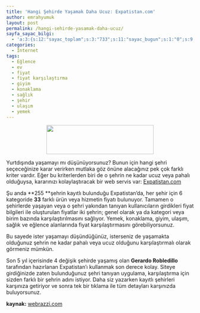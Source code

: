```yaml
---
title: 'Hangi Şehirde Yaşamak Daha Ucuz: Expatistan.com'
author: emrahyumuk
layout: post
permalink: /hangi-sehirde-yasamak-daha-ucuz/
sayfa_sayac_bilgi:
  - 'a:3:{s:12:"sayac_toplam";s:3:"733";s:11:"sayac_bugun";s:1:"0";s:9:"son_okuma";s:10:"1364836519";}'
categories:
  - İnternet
tags:
  - Eğlence
  - ev
  - fiyat
  - fiyat karşılaştırma
  - giyim
  - konaklama
  - sağlık
  - şehir
  - ulaşım
  - yemek
---
```

<p style="text-align: center;">
  <img class="aligncenter" title="şehirler fiyat karşılaştırması" src="http://a.imageshack.us/img837/6784/expatistan.jpg" alt="" width="288" height="78" />
</p>

Yurtdışında yaşamayı mı düşünüyorsunuz? Bunun için hangi şehri seçeceğinize karar verirken mutlaka göz önüne alacağınız pek çok farklı kriter vardır. Eğer bu kriterlerden biri de o şehrin ne kadar ucuz veya pahalı olduğuysa, kararınızı kolaylaştıracak bir web servis var: [Expatistan.com][1]

Şu anda **255 **şehrin kayıtlı bulunduğu Expatistan’da, her şehir için 6 kategoride **33** farklı ürün veya hizmetin fiyatı bulunuyor. Tamamen o şehirlerde yaşayan veya o şehri yakından tanıyan kullanıcıların girdikleri fiyat bilgileri ile oluşturulan fiyatlar iki şehrin; genel olarak ya da kategori veya birim bazında karşılaştırılmasını sağlıyor. Yemek, konaklama, giyim, ulaşım, sağlık ve eğlence alanlarında fiyat karşılaştırmasını görebiliyorsunuz.

<!--more-->

Bu sayede ister yaşamayı düşündüğünüz, isterseniz de yaşamakta olduğunuz şehrin ne kadar pahalı veya ucuz olduğunu karşılaştırmalı olarak görmeniz mümkün.

Son 5 yıl içerisinde 4 değişik şehirde yaşamış olan **Gerardo Robledillo** tarafından hazırlanan Expatistan’ı kullanmak son derece kolay. Siteye girdiğinizde zaten bulunduğunuz şehri tanıyan uygulama, karşılaştırma için sizden farklı bir şehrin adını istiyor. Daha siz yazarken kayıtlı şehirleri karşınıza getiriyor ve sonra tek bir tıklama ile tüm detayları karşınızda buluyorsunuz.

**kaynak:** <a href="http://www.webrazzi.com/2010/07/20/hangi-sehirde-yasamak-daha-ucuz-expatistan-com/" target="_blank">webrazzi.com</a>

 [1]: http://www.expatistan.com/